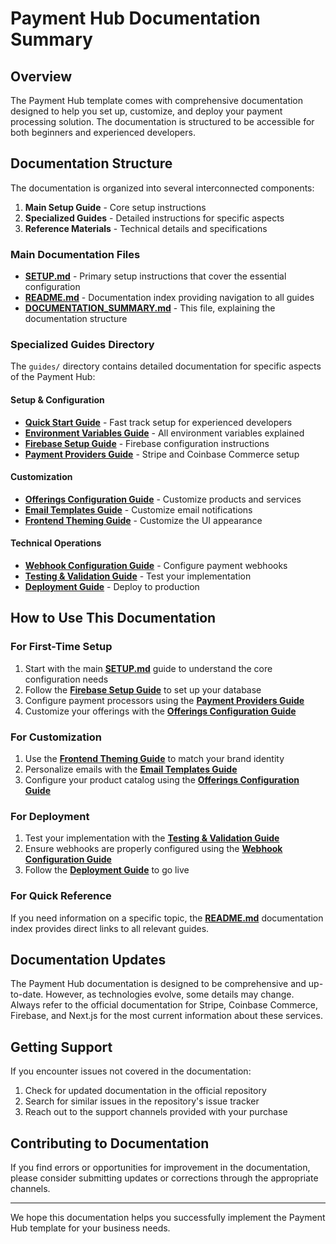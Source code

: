# Payment Hub Documentation Summary

## Overview

The Payment Hub template comes with comprehensive documentation designed to help you set up, customize, and deploy your payment processing solution. The documentation is structured to be accessible for both beginners and experienced developers.

## Documentation Structure

The documentation is organized into several interconnected components:

1. **Main Setup Guide** - Core setup instructions
2. **Specialized Guides** - Detailed instructions for specific aspects
3. **Reference Materials** - Technical details and specifications

### Main Documentation Files

- **[SETUP.md](./SETUP.md)** - Primary setup instructions that cover the essential configuration
- **[README.md](./README.md)** - Documentation index providing navigation to all guides
- **[DOCUMENTATION_SUMMARY.md](./DOCUMENTATION_SUMMARY.md)** - This file, explaining the documentation structure

### Specialized Guides Directory

The `guides/` directory contains detailed documentation for specific aspects of the Payment Hub:

#### Setup & Configuration
- **[Quick Start Guide](./guides/quick-start.md)** - Fast track setup for experienced developers
- **[Environment Variables Guide](./guides/environment-variables.md)** - All environment variables explained
- **[Firebase Setup Guide](./guides/firebase-setup.md)** - Firebase configuration instructions
- **[Payment Providers Guide](./guides/payment-providers.md)** - Stripe and Coinbase Commerce setup

#### Customization
- **[Offerings Configuration Guide](./guides/offerings-configuration.md)** - Customize products and services
- **[Email Templates Guide](./guides/email-templates.md)** - Customize email notifications
- **[Frontend Theming Guide](./guides/frontend-theming.md)** - Customize the UI appearance

#### Technical Operations
- **[Webhook Configuration Guide](./guides/webhook-configuration.md)** - Configure payment webhooks
- **[Testing & Validation Guide](./guides/testing-validation.md)** - Test your implementation
- **[Deployment Guide](./guides/deployment.md)** - Deploy to production

## How to Use This Documentation

### For First-Time Setup

1. Start with the main **[SETUP.md](./SETUP.md)** guide to understand the core configuration needs
2. Follow the **[Firebase Setup Guide](./guides/firebase-setup.md)** to set up your database
3. Configure payment processors using the **[Payment Providers Guide](./guides/payment-providers.md)**
4. Customize your offerings with the **[Offerings Configuration Guide](./guides/offerings-configuration.md)**

### For Customization

1. Use the **[Frontend Theming Guide](./guides/frontend-theming.md)** to match your brand identity
2. Personalize emails with the **[Email Templates Guide](./guides/email-templates.md)**
3. Configure your product catalog using the **[Offerings Configuration Guide](./guides/offerings-configuration.md)**

### For Deployment

1. Test your implementation with the **[Testing & Validation Guide](./guides/testing-validation.md)**
2. Ensure webhooks are properly configured using the **[Webhook Configuration Guide](./guides/webhook-configuration.md)**
3. Follow the **[Deployment Guide](./guides/deployment.md)** to go live

### For Quick Reference

If you need information on a specific topic, the **[README.md](./README.md)** documentation index provides direct links to all relevant guides.

## Documentation Updates

The Payment Hub documentation is designed to be comprehensive and up-to-date. However, as technologies evolve, some details may change. Always refer to the official documentation for Stripe, Coinbase Commerce, Firebase, and Next.js for the most current information about these services.

## Getting Support

If you encounter issues not covered in the documentation:

1. Check for updated documentation in the official repository
2. Search for similar issues in the repository's issue tracker
3. Reach out to the support channels provided with your purchase

## Contributing to Documentation

If you find errors or opportunities for improvement in the documentation, please consider submitting updates or corrections through the appropriate channels.

---

We hope this documentation helps you successfully implement the Payment Hub template for your business needs. 